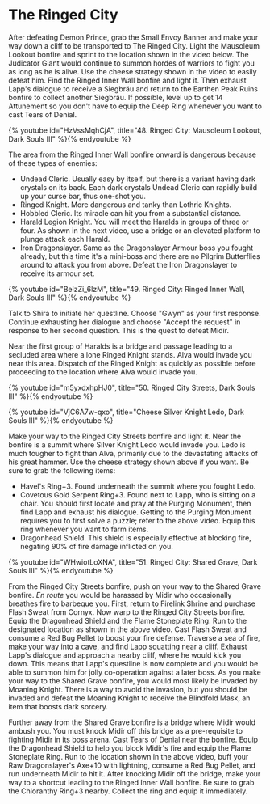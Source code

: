 # The Ringed City

After defeating Demon Prince, grab the Small Envoy Banner and make your way down
a cliff to be transported to The Ringed City. Light the Mausoleum Lookout
bonfire and sprint to the location shown in the video below. The Judicator Giant
would continue to summon hordes of warriors to fight you as long as he is alive.
Use the cheese strategy shown in the video to easily defeat him. Find the Ringed
Inner Wall bonfire and light it. Then exhaust Lapp's dialogue to receive a
Siegbräu and return to the Earthen Peak Ruins bonfire to collect another
Siegbräu. If possible, level up to get 14 Attunement so you don't have to equip
the Deep Ring whenever you want to cast Tears of Denial.

{% youtube id="HzVssMqhCjA", title="48. Ringed City: Mausoleum Lookout, Dark Souls III" %}{% endyoutube %}

The area from the Ringed Inner Wall bonfire onward is dangerous because of these
types of enemies:

-   Undead Cleric. Usually easy by itself, but there is a variant having dark
    crystals on its back. Each dark crystals Undead Cleric can rapidly build up
    your curse bar, thus one-shot you.
-   Ringed Knight. More dangerous and tanky than Lothric Knights.
-   Hobbled Cleric. Its miracle can hit you from a substantial distance.
-   Harald Legion Knight. You will meet the Haralds in groups of three or four.
    As shown in the next video, use a bridge or an elevated platform to plunge
    attack each Harald.
-   Iron Dragonslayer. Same as the Dragonslayer Armour boss you fought already,
    but this time it's a mini-boss and there are no Pilgrim Butterflies around
    to attack you from above. Defeat the Iron Dragonslayer to receive its armour
    set.

{% youtube id="BelzZi_6lzM", title="49. Ringed City: Ringed Inner Wall, Dark Souls III" %}{% endyoutube %}

Talk to Shira to initiate her questline. Choose "Gwyn" as your first response.
Continue exhausting her dialogue and choose "Accept the request" in response to
her second question. This is the quest to defeat Midir.

Near the first group of Haralds is a bridge and passage leading to a secluded
area where a lone Ringed Knight stands. Alva would invade you near this area.
Dispatch of the Ringed Knight as quickly as possible before proceeding to the
location where Alva would invade you.

{% youtube id="m5yxdxhpHJ0", title="50. Ringed City Streets, Dark Souls III" %}{% endyoutube %}

{% youtube id="VjC6A7w-qxo", title="Cheese Silver Knight Ledo, Dark Souls III" %}{% endyoutube %}

Make your way to the Ringed City Streets bonfire and light it. Near the bonfire
is a summit where Silver Knight Ledo would invade you. Ledo is much tougher to
fight than Alva, primarily due to the devastating attacks of his great hammer.
Use the cheese strategy shown above if you want. Be sure to grab the following
items:

-   Havel's Ring+3. Found underneath the summit where you fought Ledo.
-   Covetous Gold Serpent Ring+3. Found next to Lapp, who is sitting on a chair.
    You should first locate and pray at the Purging Monument, then find Lapp and
    exhaust his dialogue. Getting to the Purging Monument requires you to first
    solve a puzzle; refer to the above video. Equip this ring whenever you want
    to farm items.
-   Dragonhead Shield. This shield is especially effective at blocking fire,
    negating 90% of fire damage inflicted on you.

{% youtube id="WHwiotLoXNA", title="51. Ringed City: Shared Grave, Dark Souls III" %}{% endyoutube %}

From the Ringed City Streets bonfire, push on your way to the Shared Grave
bonfire. _En route_ you would be harassed by Midir who occasionally breathes
fire to barbeque you. First, return to Firelink Shrine and purchase Flash Sweat
from Cornyx. Now warp to the Ringed City Streets bonfire. Equip the Dragonhead
Shield and the Flame Stoneplate Ring. Run to the designated location as shown in
the above video. Cast Flash Sweat and consume a Red Bug Pellet to boost your
fire defense. Traverse a sea of fire, make your way into a cave, and find Lapp
squatting near a cliff. Exhaust Lapp's dialogue and approach a nearby cliff,
where he would kick you down. This means that Lapp's questline is now complete
and you would be able to summon him for jolly co-operation against a later boss.
As you make your way to the Shared Grave bonfire, you would most likely be
invaded by Moaning Knight. There is a way to avoid the invasion, but you should
be invaded and defeat the Moaning Knight to receive the Blindfold Mask, an item
that boosts dark sorcery.

Further away from the Shared Grave bonfire is a bridge where Midir would ambush
you. You must knock Midir off this bridge as a pre-requisite to fighting Midir
in its boss arena. Cast Tears of Denial near the bonfire. Equip the Dragonhead
Shield to help you block Midir's fire and equip the Flame Stoneplate Ring. Run
to the location shown in the above video, buff your Raw Dragonslayer's Axe+10
with lightning, consume a Red Bug Pellet, and run underneath Midir to hit it.
After knocking Midir off the bridge, make your way to a shortcut leading to the
Ringed Inner Wall bonfire. Be sure to grab the Chloranthy Ring+3 nearby. Collect
the ring and equip it immediately.
